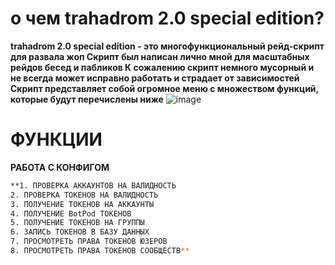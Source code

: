 # о чем trahadrom 2.0 special edition?
**trahadrom 2.0 special edition - это многофункциональный рейд-скрипт для развала жоп
Скрипт был написан лично мной для масштабных рейдов бесед и пабликов
К сожалению скрипт немного мусорный и не всегда может исправно работать и страдает от зависимостей
Скрипт представляет собой огромное меню с множеством функций, которые будут перечислены ниже**
![image](https://github.com/user-attachments/assets/57648033-0791-412e-a47b-a782e9a40c72)
# ФУНКЦИИ
**РАБОТА С КОНФИГОМ**
```bash
**1. ПРОВЕРКА АККАУНТОВ НА ВАЛИДНОСТЬ
2. ПРОВЕРКА ТОКЕНОВ НА ВАЛИДНОСТЬ
3. ПОЛУЧЕНИЕ ТОКЕНОВ НА АККАУНТЫ
4. ПОЛУЧЕНИЕ BotPod ТОКЕНОВ
5. ПОЛУЧЕНИЕ ТОКЕНОВ НА ГРУППЫ
6. ЗАПИСЬ ТОКЕНОВ В БАЗУ ДАННЫХ
7. ПРОСМОТРЕТЬ ПРАВА ТОКЕНОВ ЮЗЕРОВ
8. ПРОСМОТРЕТЬ ПРАВА ТОКЕНОВ СООБЩЕСТВ**
```


